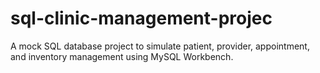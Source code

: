 # sql-clinic-management-projec
A mock SQL database project to simulate patient, provider, appointment, and inventory management using MySQL Workbench.
